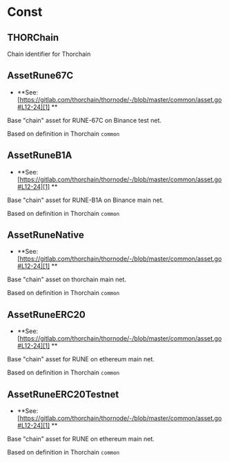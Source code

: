 # Const

<!-- Generated by documentation.js. Update this documentation by updating the source code. -->

## THORChain

Chain identifier for Thorchain

## AssetRune67C

-   **See: [https://gitlab.com/thorchain/thornode/-/blob/master/common/asset.go#L12-24][1]
    **

Base "chain" asset for RUNE-67C on Binance test net.

Based on definition in Thorchain `common`

## AssetRuneB1A

-   **See: [https://gitlab.com/thorchain/thornode/-/blob/master/common/asset.go#L12-24][1]
    **

Base "chain" asset for RUNE-B1A on Binance main net.

Based on definition in Thorchain `common`

## AssetRuneNative

-   **See: [https://gitlab.com/thorchain/thornode/-/blob/master/common/asset.go#L12-24][1]
    **

Base "chain" asset on thorchain main net.

Based on definition in Thorchain `common`

## AssetRuneERC20

-   **See: [https://gitlab.com/thorchain/thornode/-/blob/master/common/asset.go#L12-24][1]
    **

Base "chain" asset for RUNE on ethereum main net.

Based on definition in Thorchain `common`

## AssetRuneERC20Testnet

-   **See: [https://gitlab.com/thorchain/thornode/-/blob/master/common/asset.go#L12-24][1]
    **

Base "chain" asset for RUNE on ethereum main net.

Based on definition in Thorchain `common`

[1]: https://gitlab.com/thorchain/thornode/-/blob/master/common/asset.go#L12-24
